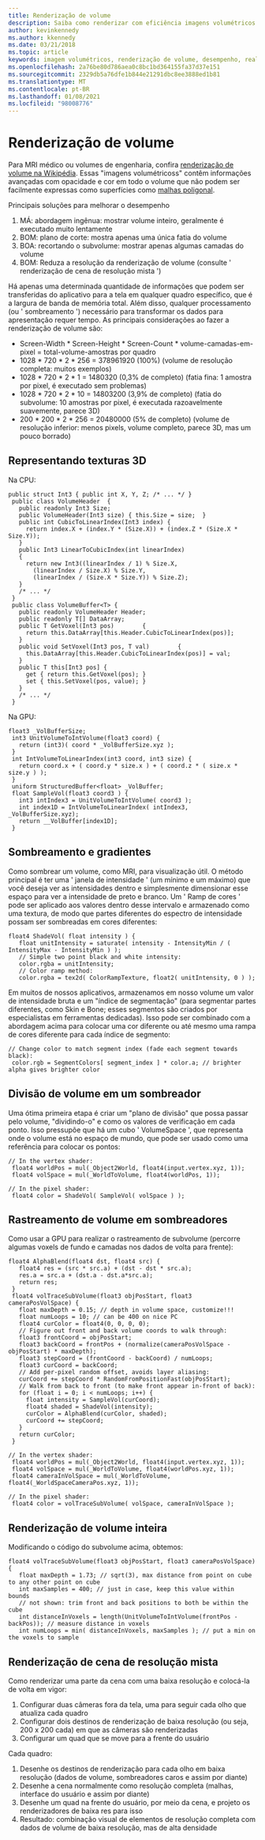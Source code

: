 ```yaml
---
title: Renderização de volume
description: Saiba como renderizar com eficiência imagens volumétricos com opacidade e cor no Windows Mixed Reality.
author: kevinkennedy
ms.author: kkennedy
ms.date: 03/21/2018
ms.topic: article
keywords: imagem volumétricos, renderização de volume, desempenho, realidade misturada
ms.openlocfilehash: 2a76be80d786aea0c8bc1bd364155fa37d37e151
ms.sourcegitcommit: 2329db5a76dfe1b844e21291dbc8ee3888ed1b81
ms.translationtype: MT
ms.contentlocale: pt-BR
ms.lasthandoff: 01/08/2021
ms.locfileid: "98008776"
---
```

# <a name="volume-rendering"></a>Renderização de volume

Para MRI médico ou volumes de engenharia, confira [renderização de volume na Wikipédia](https://en.wikipedia.org/wiki/Volume_rendering). Essas "imagens volumétricoss" contêm informações avançadas com opacidade e cor em todo o volume que não podem ser facilmente expressas como superfícies como [malhas poligonal](https://en.wikipedia.org/wiki/Polygon_mesh).

Principais soluções para melhorar o desempenho
1. MÁ: abordagem ingênua: mostrar volume inteiro, geralmente é executado muito lentamente
2. BOM: plano de corte: mostra apenas uma única fatia do volume
3. BOA: recortando o subvolume: mostrar apenas algumas camadas do volume
4. BOM: Reduza a resolução da renderização de volume (consulte ' renderização de cena de resolução mista ')

Há apenas uma determinada quantidade de informações que podem ser transferidas do aplicativo para a tela em qualquer quadro específico, que é a largura de banda de memória total. Além disso, qualquer processamento (ou ' sombreamento ') necessário para transformar os dados para apresentação requer tempo. As principais considerações ao fazer a renderização de volume são:
* Screen-Width * Screen-Height * Screen-Count * volume-camadas-em-pixel = total-volume-amostras por quadro
* 1028 * 720 * 2 * 256 = 378961920 (100%) (volume de resolução completa: muitos exemplos)
* 1028 * 720 * 2 * 1 = 1480320 (0,3% de completo) (fatia fina: 1 amostra por pixel, é executado sem problemas)
* 1028 * 720 * 2 * 10 = 14803200 (3,9% de completo) (fatia do subvolume: 10 amostras por pixel, é executada razoavelmente suavemente, parece 3D)
* 200 * 200 * 2 * 256 = 20480000 (5% de completo) (volume de resolução inferior: menos pixels, volume completo, parece 3D, mas um pouco borrado)

## <a name="representing-3d-textures"></a>Representando texturas 3D

Na CPU:

```
public struct Int3 { public int X, Y, Z; /* ... */ }
 public class VolumeHeader  {
   public readonly Int3 Size;
   public VolumeHeader(Int3 size) { this.Size = size;  }
   public int CubicToLinearIndex(Int3 index) {
     return index.X + (index.Y * (Size.X)) + (index.Z * (Size.X * Size.Y));
   }
   public Int3 LinearToCubicIndex(int linearIndex)
   {
     return new Int3((linearIndex / 1) % Size.X,
       (linearIndex / Size.X) % Size.Y,
       (linearIndex / (Size.X * Size.Y)) % Size.Z);
   }
   /* ... */
 }
 public class VolumeBuffer<T> {
   public readonly VolumeHeader Header;
   public readonly T[] DataArray;
   public T GetVoxel(Int3 pos)        {
     return this.DataArray[this.Header.CubicToLinearIndex(pos)];
   }
   public void SetVoxel(Int3 pos, T val)        {
     this.DataArray[this.Header.CubicToLinearIndex(pos)] = val;
   }
   public T this[Int3 pos] {
     get { return this.GetVoxel(pos); }
     set { this.SetVoxel(pos, value); }
   }
   /* ... */
 }
```

Na GPU:

```
float3 _VolBufferSize;
 int3 UnitVolumeToIntVolume(float3 coord) {
   return (int3)( coord * _VolBufferSize.xyz );
 }
 int IntVolumeToLinearIndex(int3 coord, int3 size) {
   return coord.x + ( coord.y * size.x ) + ( coord.z * ( size.x * size.y ) );
 }
 uniform StructuredBuffer<float> _VolBuffer;
 float SampleVol(float3 coord3 ) {
   int3 intIndex3 = UnitVolumeToIntVolume( coord3 );
   int index1D = IntVolumeToLinearIndex( intIndex3, _VolBufferSize.xyz);
   return __VolBuffer[index1D];
 }
```

## <a name="shading-and-gradients"></a>Sombreamento e gradientes

Como sombrear um volume, como MRI, para visualização útil. O método principal é ter uma ' janela de intensidade ' (um mínimo e um máximo) que você deseja ver as intensidades dentro e simplesmente dimensionar esse espaço para ver a intensidade de preto e branco. Um ' Ramp de cores ' pode ser aplicado aos valores dentro desse intervalo e armazenado como uma textura, de modo que partes diferentes do espectro de intensidade possam ser sombreadas em cores diferentes:

```
float4 ShadeVol( float intensity ) {
   float unitIntensity = saturate( intensity - IntensityMin / ( IntensityMax - IntensityMin ) );
   // Simple two point black and white intensity:
   color.rgba = unitIntensity;
   // Color ramp method:
   color.rgba = tex2d( ColorRampTexture, float2( unitIntensity, 0 ) );
```

Em muitos de nossos aplicativos, armazenamos em nosso volume um valor de intensidade bruta e um "índice de segmentação" (para segmentar partes diferentes, como Skin e Bone; esses segmentos são criados por especialistas em ferramentas dedicadas). Isso pode ser combinado com a abordagem acima para colocar uma cor diferente ou até mesmo uma rampa de cores diferente para cada índice de segmento:

```
// Change color to match segment index (fade each segment towards black):
 color.rgb = SegmentColors[ segment_index ] * color.a; // brighter alpha gives brighter color
```

## <a name="volume-slicing-in-a-shader"></a>Divisão de volume em um sombreador

Uma ótima primeira etapa é criar um "plano de divisão" que possa passar pelo volume, "dividindo-o" e como os valores de verificação em cada ponto. Isso pressupõe que há um cubo ' VolumeSpace ', que representa onde o volume está no espaço de mundo, que pode ser usado como uma referência para colocar os pontos:

```
// In the vertex shader:
 float4 worldPos = mul(_Object2World, float4(input.vertex.xyz, 1));
 float4 volSpace = mul(_WorldToVolume, float4(worldPos, 1));
```

```
// In the pixel shader:
 float4 color = ShadeVol( SampleVol( volSpace ) );
```

## <a name="volume-tracing-in-shaders"></a>Rastreamento de volume em sombreadores

Como usar a GPU para realizar o rastreamento de subvolume (percorre algumas voxels de fundo e camadas nos dados de volta para frente):

```
float4 AlphaBlend(float4 dst, float4 src) {
   float4 res = (src * src.a) + (dst - dst * src.a);
   res.a = src.a + (dst.a - dst.a*src.a);
   return res;
 }
 float4 volTraceSubVolume(float3 objPosStart, float3 cameraPosVolSpace) {
   float maxDepth = 0.15; // depth in volume space, customize!!!
   float numLoops = 10; // can be 400 on nice PC
   float4 curColor = float4(0, 0, 0, 0);
   // Figure out front and back volume coords to walk through:
   float3 frontCoord = objPosStart;
   float3 backCoord = frontPos + (normalize(cameraPosVolSpace - objPosStart) * maxDepth);
   float3 stepCoord = (frontCoord - backCoord) / numLoops;
   float3 curCoord = backCoord;
   // Add per-pixel random offset, avoids layer aliasing:
   curCoord += stepCoord * RandomFromPositionFast(objPosStart);
   // Walk from back to front (to make front appear in-front of back):
   for (float i = 0; i < numLoops; i++) {
     float intensity = SampleVol(curCoord);
     float4 shaded = ShadeVol(intensity);
     curColor = AlphaBlend(curColor, shaded);
     curCoord += stepCoord;
   }
   return curColor;
 }
```

```
// In the vertex shader:
 float4 worldPos = mul(_Object2World, float4(input.vertex.xyz, 1));
 float4 volSpace = mul(_WorldToVolume, float4(worldPos.xyz, 1));
 float4 cameraInVolSpace = mul(_WorldToVolume, float4(_WorldSpaceCameraPos.xyz, 1));
```

```
// In the pixel shader:
 float4 color = volTraceSubVolume( volSpace, cameraInVolSpace );
```

## <a name="whole-volume-rendering"></a>Renderização de volume inteira

Modificando o código do subvolume acima, obtemos:

```
float4 volTraceSubVolume(float3 objPosStart, float3 cameraPosVolSpace) {
   float maxDepth = 1.73; // sqrt(3), max distance from point on cube to any other point on cube
   int maxSamples = 400; // just in case, keep this value within bounds
   // not shown: trim front and back positions to both be within the cube
   int distanceInVoxels = length(UnitVolumeToIntVolume(frontPos - backPos)); // measure distance in voxels
   int numLoops = min( distanceInVoxels, maxSamples ); // put a min on the voxels to sample
```

## <a name="mixed-resolution-scene-rendering"></a>Renderização de cena de resolução mista

Como renderizar uma parte da cena com uma baixa resolução e colocá-la de volta em vigor:
1. Configurar duas câmeras fora da tela, uma para seguir cada olho que atualiza cada quadro
2. Configurar dois destinos de renderização de baixa resolução (ou seja, 200 x 200 cada) em que as câmeras são renderizadas
3. Configurar um quad que se move para a frente do usuário

Cada quadro:
1. Desenhe os destinos de renderização para cada olho em baixa resolução (dados de volume, sombreadores caros e assim por diante)
2. Desenhe a cena normalmente como resolução completa (malhas, interface do usuário e assim por diante)
3. Desenhe um quad na frente do usuário, por meio da cena, e projeto os renderizadores de baixa res para isso
4. Resultado: combinação visual de elementos de resolução completa com dados de volume de baixa resolução, mas de alta densidade
